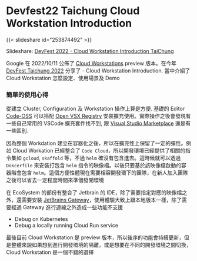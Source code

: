 # Devfest22 Taichung Cloud Workstation Introduction


<!--more-->

{{< slideshare id="253874492" >}}

Slideshare: [DevFest 2022 - Cloud Workstation Introduction TaiChung](https://www.slideshare.net/cagechung/devfest-2022-cloud-workstation-introduction-taichungpdf)

Google 在 2022/10/11 公佈了 [Cloud Workstations](https://cloud.google.com/workstations) preview 版本。在今年 [DevFest Taichung 2022](https://gdg.community.dev/events/details/google-gdg-taichung-presents-devfest-taichung-2022/) 分享了 - Cloud Workstation Introduction. 當中介紹了 Cloud Workstation 怎麼設定、使用場景及 Demo

### 簡單的使用心得

從建立 Cluster, Configuration 及 Workstation 操作上算是方便. 基礎的 Editor [Code-OSS](https://github.com/microsoft/vscode) 可以搭配 [Open VSX Registry](https://open-vsx.org/) 安裝擴充使用。實際操作之後會發現有一些自己常用的 VSCode 擴充套件找不到, 跟 [Visual Studio Marketplace](https://marketplace.visualstudio.com/vscode) 還是有一些區別.

因為整個 Workdation 建立在容器化之後，所以在擴充性上保留了一定的彈性。例如 Cloud Workation 已經整合了 `Code Cloud`，所以開發環境已經提供了相關的指令集如 `gcloud`, `skaffold` 等，不過 `helm` 確沒有包含進去。這時候就可以透過 `Dokcerfile` 來安裝打包含 `helm` 指令的映像檔。以後只要基於該映像檔啟動的容器階會包含 `helm`。這個方便性體現在需要相容開發環下的團隊，在新人加入團隊之後可以省去一定程度時間來準個發開環境

在 EcoSystem 的部份有整合了 Jetbrain 的 IDE，除了需要指定對應的映像檔之外，還需要安裝 [JetBrains Gateway](https://www.jetbrains.com/remote-development/gateway/)，使用體驗大致上跟本地版本一樣，除了需要經過 Gateway 進行連線之外造成一些功能不支援

- Debug on Kubernetes
- Debug a locally running Cloud Run service

最後目前 Cloud Workstation 是 preview 版本，所以後序的功能會持續更新，但是整體來說如果想到進行開發環境的隔離，或是想要在不同的開發環境之間切換，Cloud Workstation 是一個不錯的選擇
